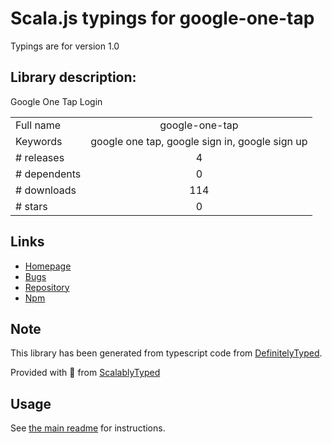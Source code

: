 
# Scala.js typings for google-one-tap

Typings are for version 1.0

## Library description:
Google One Tap Login

|                    |                 |
| ------------------ | :-------------: |
| Full name          | google-one-tap |
| Keywords           | google one tap, google sign in, google sign up |
| # releases         | 4 |
| # dependents       | 0 |
| # downloads        | 114 |
| # stars            | 0 |

## Links
- [Homepage](https://github.com/BurakGur/google-one-tap#readme)
- [Bugs](https://github.com/BurakGur/google-one-tap/issues)
- [Repository](https://github.com/BurakGur/google-one-tap)
- [Npm](https://www.npmjs.com/package/google-one-tap)
    


## Note
This library has been generated from typescript code from [DefinitelyTyped](https://definitelytyped.org).

Provided with :purple_heart: from [ScalablyTyped](https://github.com/oyvindberg/ScalablyTyped)

## Usage
See [the main readme](../../readme.md) for instructions.


